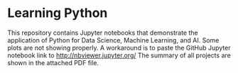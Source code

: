 # Learning Python
This repository contains Jupyter notebooks that demonstrate the application of Python for Data Science, Machine Learning, and AI. Some plots are not showing properly. A workaround is to paste the GitHub Jupyter notebook link to http://nbviewer.jupyter.org/
The summary of all projects are shown in the attached PDF file.
